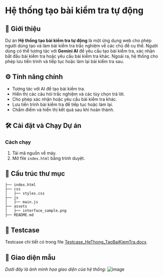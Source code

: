 # Hệ thống tạo bài kiểm tra tự động

## 🌟 Giới thiệu
Dự án **Hệ thống tạo bài kiểm tra tự động** là một ứng dụng web cho phép người dùng tạo và làm bài kiểm tra trắc nghiệm về các chủ đề cụ thể. Người dùng có thể tương tác với **Gemini AI** để yêu cầu tạo bài kiểm tra, xác nhận bắt đầu bài kiểm tra hoặc yêu cầu bài kiểm tra khác. Ngoài ra, hệ thống cho phép lưu tiến trình và tiếp tục hoặc làm lại bài kiểm tra sau.

## ⚙️ Tính năng chính
- Tương tác với AI để tạo bài kiểm tra.
- Hiển thị các câu hỏi trắc nghiệm và các tùy chọn trả lời.
- Cho phép xác nhận hoặc yêu cầu bài kiểm tra khác.
- Lưu tiến trình bài kiểm tra để tiếp tục hoặc làm lại.
- Chấm điểm và hiển thị kết quả sau khi hoàn thành.

## 🛠 Cài đặt và Chạy Dự án
### Cách chạy
1. Tải mã nguồn về máy.
2. Mở file `index.html` bằng trình duyệt.

## 📂 Cấu trúc thư mục
```
├── index.html
├── css
│   ├── styles.css
├── js
│   ├── main.js
├── assets
│   ├── interface_sample.png
├── README.md
```

## 🧪 Testcase
Testcase chi tiết có trong file [Testcase_HeThong_TaoBaiKiemTra.docx](./Testcase_HeThong_TaoBaiKiemTra.docx).

## 📸 Giao diện mẫu
_Dưới đây là ảnh minh họa giao diện của hệ thống:_
![image](https://github.com/user-attachments/assets/31445c2d-14c1-43bd-80ce-96e58257a6a3)



